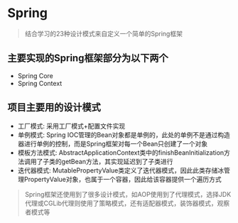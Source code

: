 # Spring
> 结合学习的23种设计模式来自定义一个简单的Spring框架

## 主要实现的Spring框架部分为以下两个
* Spring Core
* Spring Context

## 项目主要用的设计模式
* 工厂模式: 采用工厂模式+配置文件实现
* 单例模式: Spring IOC管理的Bean对象都是单例的，此处的单例不是通过构造器进行单例的控制，而是Spring框架对每一个Bean只创建了一个对象
* 模板方法模式: AbstractApplicationContext类中的finishBeanInitialization方法调用了子类的getBean方法，其实现延迟到了子类进行
* 迭代器模式: MutablePropertyValue类定义了迭代器模式，因此此类存储冰管理PropertyValue对象，也属于一个容器，因此给该容器提供一个遍历方式

> Spring框架还使用到了很多设计模式，如AOP使用到了代理模式，选择JDK代理或CGLib代理则使用了策略模式，还有适配器模式，装饰器模式，观察者模式等
